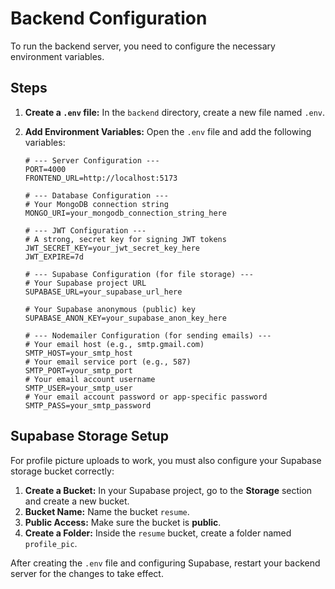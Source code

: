 # Backend Configuration

To run the backend server, you need to configure the necessary environment variables.

## Steps

1.  **Create a `.env` file:** In the `backend` directory, create a new file named `.env`.

2.  **Add Environment Variables:** Open the `.env` file and add the following variables:

    ```env
    # --- Server Configuration ---
    PORT=4000
    FRONTEND_URL=http://localhost:5173

    # --- Database Configuration ---
    # Your MongoDB connection string
    MONGO_URI=your_mongodb_connection_string_here

    # --- JWT Configuration ---
    # A strong, secret key for signing JWT tokens
    JWT_SECRET_KEY=your_jwt_secret_key_here
    JWT_EXPIRE=7d

    # --- Supabase Configuration (for file storage) ---
    # Your Supabase project URL
    SUPABASE_URL=your_supabase_url_here

    # Your Supabase anonymous (public) key
    SUPABASE_ANON_KEY=your_supabase_anon_key_here

    # --- Nodemailer Configuration (for sending emails) ---
    # Your email host (e.g., smtp.gmail.com)
    SMTP_HOST=your_smtp_host
    # Your email service port (e.g., 587)
    SMTP_PORT=your_smtp_port
    # Your email account username
    SMTP_USER=your_smtp_user
    # Your email account password or app-specific password
    SMTP_PASS=your_smtp_password
    ```

## Supabase Storage Setup

For profile picture uploads to work, you must also configure your Supabase storage bucket correctly:

1.  **Create a Bucket:** In your Supabase project, go to the **Storage** section and create a new bucket.
2.  **Bucket Name:** Name the bucket `resume`.
3.  **Public Access:** Make sure the bucket is **public**.
4.  **Create a Folder:** Inside the `resume` bucket, create a folder named `profile_pic`.

After creating the `.env` file and configuring Supabase, restart your backend server for the changes to take effect. 